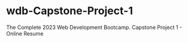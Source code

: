 # wdb-Capstone-Project-1
The Complete 2023 Web Development Bootcamp. Capstone Project 1 - Online Resume

